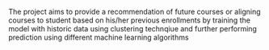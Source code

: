 The project aims to provide a recommendation of future courses or aligning courses to student based on his/her previous enrollments by training the model with historic data using clustering technqiue and further performing prediction using different machine learning algorithms
